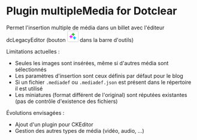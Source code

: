 # Plugin multipleMedia for Dotclear

Permet l'insertion multiple de média dans un billet avec l'éditeur dcLegacyEditor (bouton <img src="icon.svg" alt="icon" style="width: 1.5em; background-color: #fff; border: 1px solid #ccc; padding: .25em; border-radius: .25em;" /> dans la barre d'outils)

Limitations actuelles :

* Seules les images sont insérées, même si d'autres média sont sélectionnés
* Les paramètres d'insertion sont ceux définis par défaut pour le blog
* Si un fichier `.mediadef` ou `.mediadef.json` est présent dans le répertoire il est utilisé
* Les miniatures (format différent de l'original) sont réputées existantes (pas de contrôle d'existence des fichiers)

Évolutions envisagées :

* Ajout d'un plugin pour CKEditor
* Gestion des autres types de média (vidéo, audio, …)
